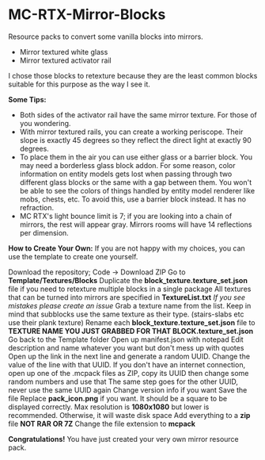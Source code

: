 # MC-RTX-Mirror-Blocks
Resource packs to convert some vanilla blocks into mirrors.

- Mirror textured white glass
- Mirror textured activator rail

I chose those blocks to retexture because they are the least common blocks suitable for this purpose as the way I see it.

**Some Tips:**
- Both sides of the activator rail have the same mirror texture. For those of you wondering.
- With mirror textured rails, you can create a working periscope. Their slope is exactly 45 degrees so they reflect the direct light at exactly 90 degrees.
- To place them in the air you can use either glass or a barrier block. You may need a borderless glass block addon. For some reason, color information on entity models gets lost when passing through two different glass blocks or the same with a gap between them. You won't be able to see the colors of things handled by entity model renderer like mobs, chests, etc. To avoid this, use a barrier block instead. It has no refraction.
- MC RTX's light bounce limit is 7; if you are looking into a chain of mirrors, the rest will appear gray. Mirrors rooms will have 14 reflections per dimension.

**How to Create Your Own:**
If you are not happy with my choices, you can use the template to create one yourself.

Download the repository; Code -> Download ZIP
Go to **Template/Textures/Blocks**
Duplicate the **block_texture.texture_set.json** file if you need to retexture multiple blocks in a single package
All textures that can be turned into mirrors are specified in **TextureList.txt** _If you see mistakes please create an issue_
Grab a texture name from the list. Keep in mind that subblocks use the same texture as their type. (stairs-slabs etc use their plank texture)
Rename each **block_texture.texture_set.json** file to **TEXTURE NAME YOU JUST GRABBED FOR THAT BLOCK.texture_set.json**
Go back to the Template folder
Open up manifest.json with notepad
Edit description and name whatever you want but don't mess up with quotes
Open up the link in the next line and generate a random UUID. Change the value of the line with that UUID. If you don't have an internet connection, open up one of the .mcpack files as ZIP, copy its UUID then change some random numbers and use that
The same step goes for the other UUID, never use the same UUID again
Change version info if you want
Save the file
Replace **pack_icon.png** if you want. It should be a square to be displayed correctly. Max resolution is **1080x1080** but lower is recommended. Otherwise, it will waste disk space
Add everything to a **zip** file **NOT RAR OR 7Z**
Change the file extension to **mcpack**

**Congratulations!** You have just created your very own mirror resource pack.

